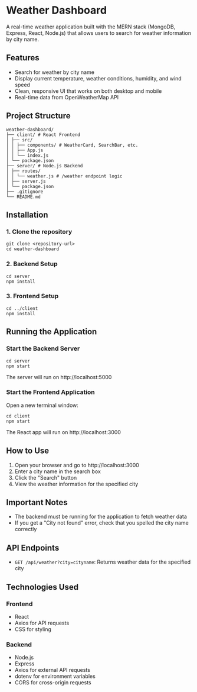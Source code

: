 # Weather Dashboard

A real-time weather application built with the MERN stack (MongoDB, Express, React, Node.js) that allows users to search for weather information by city name.

## Features

- Search for weather by city name
- Display current temperature, weather conditions, humidity, and wind speed
- Clean, responsive UI that works on both desktop and mobile
- Real-time data from OpenWeatherMap API


## Project Structure

```
weather-dashboard/
├── client/ # React Frontend
│ ├── src/
│ │ ├── components/ # WeatherCard, SearchBar, etc.
│ │ ├── App.js
│ │ └── index.js
│ └── package.json
├── server/ # Node.js Backend
│ ├── routes/
│ │ └── weather.js # /weather endpoint logic
│ ├── server.js
│ └── package.json
├── .gitignore
└── README.md
```

## Installation

### 1. Clone the repository

```
git clone <repository-url>
cd weather-dashboard
```

### 2. Backend Setup

```
cd server
npm install
```


### 3. Frontend Setup

```
cd ../client
npm install
```

## Running the Application

### Start the Backend Server

```
cd server
npm start
```

The server will run on http://localhost:5000

### Start the Frontend Application

Open a new terminal window:

```
cd client
npm start
```

The React app will run on http://localhost:3000

## How to Use

1. Open your browser and go to http://localhost:3000
2. Enter a city name in the search box
3. Click the "Search" button
4. View the weather information for the specified city

## Important Notes

- The backend must be running for the application to fetch weather data
- If you get a "City not found" error, check that you spelled the city name correctly

## API Endpoints

- `GET /api/weather?city=cityname`: Returns weather data for the specified city

## Technologies Used

### Frontend
- React
- Axios for API requests
- CSS for styling

### Backend
- Node.js
- Express
- Axios for external API requests
- dotenv for environment variables
- CORS for cross-origin requests
